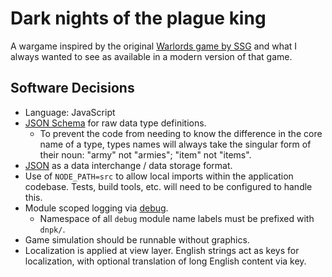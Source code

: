 # Dark nights of the plague king

A wargame inspired by the original [Warlords game by SSG](https://en.wikipedia.org/wiki/Warlords_(1990_video_game)) and what I always wanted to see as available in a modern version of that game.

## Software Decisions

* Language: JavaScript
* [JSON Schema](https://json-schema.org) for raw data type definitions.
    * To prevent the code from needing to know the difference in the core name of a type, types names will always take the singular form of their noun: "army" not "armies"; "item" not "items".
* [JSON](http://json.org/) as a data interchange / data storage format.
* Use of `NODE_PATH=src` to allow local imports within the application codebase. Tests, build tools, etc. will need to be configured to handle this.
* Module scoped logging via [debug](https://github.com/visionmedia/debug).
    * Namespace of all `debug` module name labels must be prefixed with `dnpk/`.
* Game simulation should be runnable without graphics.
* Localization is applied at view layer. English strings act as keys for localization, with optional translation of long English content via key.
